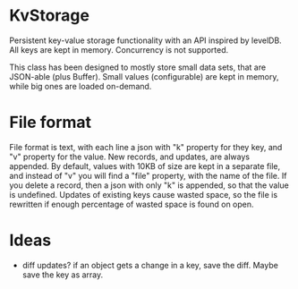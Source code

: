 # KvStorage

Persistent key-value storage functionality with an API inspired by levelDB.
All keys are kept in memory. Concurrency is not supported.

This class has been designed to mostly store small data sets, that are JSON-able (plus Buffer).
Small values (configurable) are kept in memory, while big ones are loaded on-demand.

# File format

File format is text, with each line a json with "k" property for they key, and "v" property for the value.
New records, and updates, are always appended.
By default, values with 10KB of size are kept in a separate file, and instead of "v" you will find a "file" property, with the name of the file.
If you delete a record, then a json with only "k" is appended, so that the value is undefined.
Updates of existing keys cause wasted space, so the file is rewritten if enough percentage of wasted space is found on open.

# Ideas

- diff updates? if an object gets a change in a key, save the diff. Maybe save the key as array.
